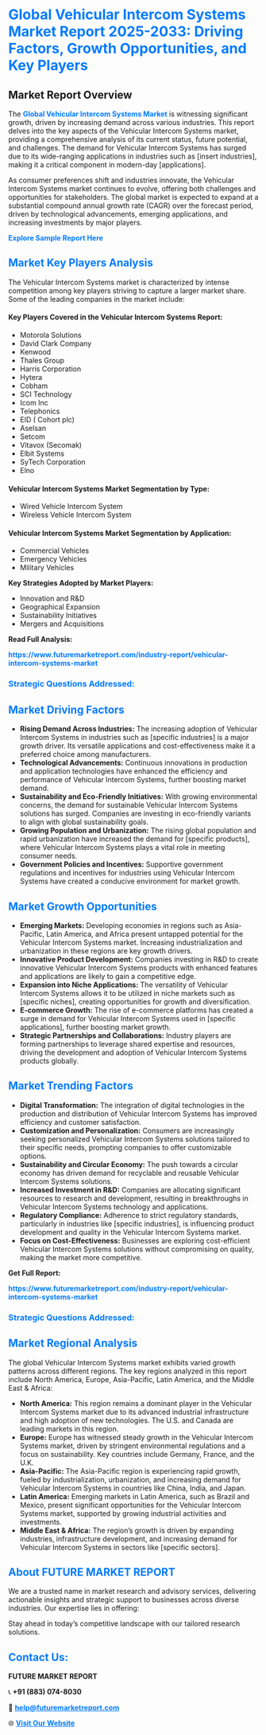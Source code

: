 <h1 style="color: #007BFF;">Global Vehicular Intercom Systems Market Report 2025-2033: Driving Factors, Growth Opportunities, and Key Players</h1>

<section id="overview">
<h2>Market Report Overview</h2>
<p>The <a href="https://www.futuremarketreport.com/industry-report/vehicular-intercom-systems-market" style="color: #007BFF; text-decoration: none;"><strong>Global Vehicular Intercom Systems Market</strong></a> is witnessing significant growth, driven by increasing demand across various industries. This report delves into the key aspects of the Vehicular Intercom Systems market, providing a comprehensive analysis of its current status, future potential, and challenges. The demand for Vehicular Intercom Systems has surged due to its wide-ranging applications in industries such as [insert industries], making it a critical component in modern-day [applications].</p>
<p>As consumer preferences shift and industries innovate, the Vehicular Intercom Systems market continues to evolve, offering both challenges and opportunities for stakeholders. The global market is expected to expand at a substantial compound annual growth rate (CAGR) over the forecast period, driven by technological advancements, emerging applications, and increasing investments by major players.</p>
</section>

<section id="overview">
<p><a href="https://www.futuremarketreport.com/request-sample/reportId=75625" style="color: #007BFF; text-decoration: none;"><strong>Explore Sample Report Here</strong></a></p>
</section>

<section id="key-players">
<h2 style="color: #007BFF;">Market Key Players Analysis</h2>
<p>The Vehicular Intercom Systems market is characterized by intense competition among key players striving to capture a larger market share. Some of the leading companies in the market include:</p>
<h4>Key Players Covered in the Vehicular Intercom Systems Report:</h4>
<ul><li>Motorola Solutions</li><li>David Clark Company</li><li>Kenwood</li><li>Thales Group</li><li>Harris Corporation</li><li>Hytera</li><li>Cobham</li><li>SCI Technology</li><li>Icom Inc</li><li>Telephonics</li><li>EID ( Cohort plc)</li><li>Aselsan</li><li>Setcom</li><li>Vitavox (Secomak)</li><li>Elbit Systems</li><li>SyTech Corporation</li><li>Elno</li></ul>
<h4>Vehicular Intercom Systems Market Segmentation by Type:</h4>
<ul><li>Wired Vehicle Intercom System</li><li>Wireless Vehicle Intercom System</li></ul>

<h4>Vehicular Intercom Systems Market Segmentation by Application:</h4>
<ul><li>Commercial Vehicles</li><li>Emergency Vehicles</li><li>Military Vehicles</li></ul>
<p><strong>Key Strategies Adopted by Market Players:</strong></p>
<ul>
<li>Innovation and R&D</li>
<li>Geographical Expansion</li>
<li>Sustainability Initiatives</li>
<li>Mergers and Acquisitions</li>
</ul>
</section>

<section>
<p><strong>Read Full Analysis: </strong></p><a href="https://www.futuremarketreport.com/industry-report/vehicular-intercom-systems-market" style="color: #007BFF; text-decoration: none;"><strong>https://www.futuremarketreport.com/industry-report/vehicular-intercom-systems-market</strong></a>
<h3 style="color: #007BFF;">Strategic Questions Addressed:</h3>
</section>

<section id="driving-factors">
<h2 style="color: #007BFF;">Market Driving Factors</h2>
<ul>
<li><strong>Rising Demand Across Industries:</strong> The increasing adoption of Vehicular Intercom Systems in industries such as [specific industries] is a major growth driver. Its versatile applications and cost-effectiveness make it a preferred choice among manufacturers.</li>
<li><strong>Technological Advancements:</strong> Continuous innovations in production and application technologies have enhanced the efficiency and performance of Vehicular Intercom Systems, further boosting market demand.</li>
<li><strong>Sustainability and Eco-Friendly Initiatives:</strong> With growing environmental concerns, the demand for sustainable Vehicular Intercom Systems solutions has surged. Companies are investing in eco-friendly variants to align with global sustainability goals.</li>
<li><strong>Growing Population and Urbanization:</strong> The rising global population and rapid urbanization have increased the demand for [specific products], where Vehicular Intercom Systems plays a vital role in meeting consumer needs.</li>
<li><strong>Government Policies and Incentives:</strong> Supportive government regulations and incentives for industries using Vehicular Intercom Systems have created a conducive environment for market growth.</li>
</ul>
</section>

<section id="growth-opportunities">
<h2 style="color: #007BFF;">Market Growth Opportunities</h2>
<ul>
<li><strong>Emerging Markets:</strong> Developing economies in regions such as Asia-Pacific, Latin America, and Africa present untapped potential for the Vehicular Intercom Systems market. Increasing industrialization and urbanization in these regions are key growth drivers.</li>
<li><strong>Innovative Product Development:</strong> Companies investing in R&D to create innovative Vehicular Intercom Systems products with enhanced features and applications are likely to gain a competitive edge.</li>
<li><strong>Expansion into Niche Applications:</strong> The versatility of Vehicular Intercom Systems allows it to be utilized in niche markets such as [specific niches], creating opportunities for growth and diversification.</li>
<li><strong>E-commerce Growth:</strong> The rise of e-commerce platforms has created a surge in demand for Vehicular Intercom Systems used in [specific applications], further boosting market growth.</li>
<li><strong>Strategic Partnerships and Collaborations:</strong> Industry players are forming partnerships to leverage shared expertise and resources, driving the development and adoption of Vehicular Intercom Systems products globally.</li>
</ul>
</section>

<section id="trending-factors">
<h2 style="color: #007BFF;">Market Trending Factors</h2>
<ul>
<li><strong>Digital Transformation:</strong> The integration of digital technologies in the production and distribution of Vehicular Intercom Systems has improved efficiency and customer satisfaction.</li>
<li><strong>Customization and Personalization:</strong> Consumers are increasingly seeking personalized Vehicular Intercom Systems solutions tailored to their specific needs, prompting companies to offer customizable options.</li>
<li><strong>Sustainability and Circular Economy:</strong> The push towards a circular economy has driven demand for recyclable and reusable Vehicular Intercom Systems solutions.</li>
<li><strong>Increased Investment in R&D:</strong> Companies are allocating significant resources to research and development, resulting in breakthroughs in Vehicular Intercom Systems technology and applications.</li>
<li><strong>Regulatory Compliance:</strong> Adherence to strict regulatory standards, particularly in industries like [specific industries], is influencing product development and quality in the Vehicular Intercom Systems market.</li>
<li><strong>Focus on Cost-Effectiveness:</strong> Businesses are exploring cost-efficient Vehicular Intercom Systems solutions without compromising on quality, making the market more competitive.</li>
</ul>
</section>

<section>
<p><strong>Get Full Report: </strong></p><a href="https://www.futuremarketreport.com/industry-report/vehicular-intercom-systems-market" style="color: #007BFF; text-decoration: none;"><strong>https://www.futuremarketreport.com/industry-report/vehicular-intercom-systems-market</strong></a>
<h3 style="color: #007BFF;">Strategic Questions Addressed:</h3>
</section>


<section id="regional-analysis">
<h2 style="color: #007BFF;">Market Regional Analysis</h2>
<p>The global Vehicular Intercom Systems market exhibits varied growth patterns across different regions. The key regions analyzed in this report include North America, Europe, Asia-Pacific, Latin America, and the Middle East & Africa:</p>
<ul>
<li><strong>North America:</strong> This region remains a dominant player in the Vehicular Intercom Systems market due to its advanced industrial infrastructure and high adoption of new technologies. The U.S. and Canada are leading markets in this region.</li>
<li><strong>Europe:</strong> Europe has witnessed steady growth in the Vehicular Intercom Systems market, driven by stringent environmental regulations and a focus on sustainability. Key countries include Germany, France, and the U.K.</li>
<li><strong>Asia-Pacific:</strong> The Asia-Pacific region is experiencing rapid growth, fueled by industrialization, urbanization, and increasing demand for Vehicular Intercom Systems in countries like China, India, and Japan.</li>
<li><strong>Latin America:</strong> Emerging markets in Latin America, such as Brazil and Mexico, present significant opportunities for the Vehicular Intercom Systems market, supported by growing industrial activities and investments.</li>
<li><strong>Middle East & Africa:</strong> The region’s growth is driven by expanding industries, infrastructure development, and increasing demand for Vehicular Intercom Systems in sectors like [specific sectors].</li>
</ul>
</section>

<footer>
<h2 style="color: #007BFF;">About FUTURE MARKET REPORT</h2>
<p>We are a trusted name in market research and advisory services, delivering actionable insights and strategic support to businesses across diverse industries. Our expertise lies in offering:</p>

<p>Stay ahead in today’s competitive landscape with our tailored research solutions.</p>

<h2 style="color: #007BFF;">Contact Us:</h2>
<p><strong>FUTURE MARKET REPORT</strong></p>
<p>📞 <strong>+91 (883) 074-8030</strong></p>
<p>📧 <strong><a href="mailto:help@futuremarketreport.com" style="color: #007BFF;">help@futuremarketreport.com</a></strong></p>
<p>🌐 <strong><a href="https://www.futuremarketreport.com/" style="color: #007BFF;">Visit Our Website</a></strong></p>
</footer>